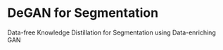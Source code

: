 # DeGAN for Segmentation
Data-free Knowledge Distillation for Segmentation using Data-enriching GAN
